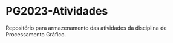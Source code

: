 # PG2023-Atividades
Repositório para armazenamento das atividades da disciplina de Processamento Gráfico.
